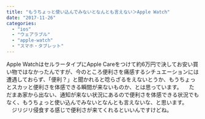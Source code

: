 ```yaml
---
title: "もうちょっと使い込んでみないとなんとも言えない＞Apple Watch"
date: "2017-11-26"
categories: 
  - "ios"
  - "ウェアラブル"
  - "apple-watch"
  - "スマホ・タブレット"
---
```


Apple WatchはセルラータイプにApple Careをつけて約6万円で決してお安い買い物ではなかったんですが、今のところ便利さを痛感するシチュエーションには遭遇しておらず、「便利？」と聞かれると唸らざるをえないとうか、もうちょっとスカッと便利さを体感できる瞬間が来ないものか、とは思っています。 　ただまあ家から出ない、通知が来ない状況にあるので便利さを体感できる状況でもなく、もうちょっと使い込んでみないとなんとも言えないな、と思います。 　ジリジリ侵食する感じで便利さが来てくれるといいんですけどね。
